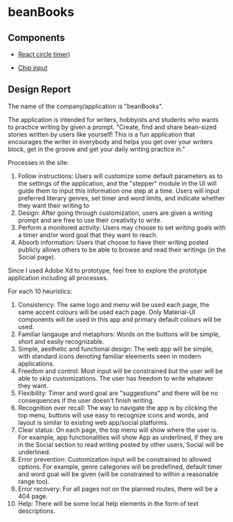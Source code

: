 # beanBooks

## Components

- [React circle timer](https://snyk.io/advisor/npm-package/react-countdown-circle-timer))

- [Chip input](https://www.npmjs.com/package/material-ui-chip-input)



## Design Report

The name of the company/application is "beanBooks".

The application is intended for writers, hobbyists and students who wants to practice writing by given a prompt. "Create, find and share bean-sized stories written by users like yourself! This is a fun application that encourages the writer in everybody and helps you get over your writers block, get in the groove and get your daily writing practice in."

Processes in the site:

1. Follow instructions: Users will customize some default parameters as to the settings of the application, and the "stepper" module in the UI will guide them to input this information one step at a time. Users will input preferred literary genres, set timer and word limits, and indicate whether they want their writing to 
1. Design: After going through customization, users are given a writing prompt and are free to use their creativity to write.
1. Perform a monitored activity: Users may choose to set writing goals with a timer and/or word goal that they want to reach.
1. Absorb information: Users that choose to have their writing posted publicly allows others to be able to browse and read their writings (in the Social page).

Since I used Adobe Xd to prototype, feel free to explore the prototype application including all processes.

For each 10 heuristics:

1. Consistency: The same logo and menu will be used each page, the same accent colours will be used each page. Only Material-UI components will be used in this app and primary default colours will be used.
1. Familiar langauge and metaphors: Words on the buttons will be simple, short and easily recognizable.
1. Simple, aesthetic and functional design: The web app will be simple, with standard icons denoting familiar eleements seen in modern applications.
1. Freedom and control: Most input will be constrained but the user will be able to skip customizations. The user has freedom to write whatever they want.
1. Flexibility: Timer and word goal are "suggestions" and there will be no consequences if the user doesn't finish writing.
1. Recognition over recall: The way to navigate the app is by clicking the top menu, buttons will use easy to recognize icons and words, and layout is similar to existing web app/social platforms.
1. Clear status: On each page, the top menu will show where the user is. For example, app functionalities will show App as underlined, if they are in the Social section to read writing posted by other users, Social will be underlined.
1. Error prevention: Customization input will be constrained to allowed options. For example, genre categories will be predefined, default timer and word goal will be given (will be constrained to within a reasonable range too).
1. Error recovery: For all pages not on the planned routes, there will be a 404 page.
1. Help: There will be some local help elements in the form of text descriptions.